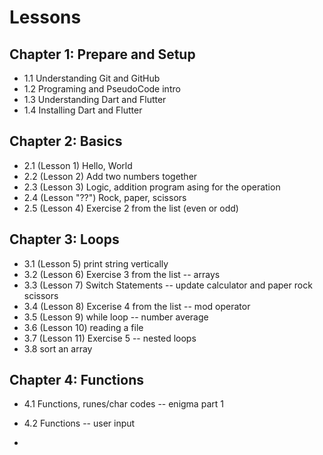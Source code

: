 # Lessons

## Chapter 1: Prepare and Setup

- 1.1 Understanding Git and GitHub
- 1.2 Programing and PseudoCode intro
- 1.3 Understanding Dart and Flutter
- 1.4 Installing Dart and Flutter

## Chapter 2: Basics

- 2.1 (Lesson 1) Hello, World
- 2.2 (Lesson 2) Add two numbers together
- 2.3 (Lesson 3) Logic, addition program asing for the operation
- 2.4 (Lesson "??") Rock, paper, scissors
- 2.5 (Lesson 4) Exercise 2 from the list (even or odd)

## Chapter 3: Loops

- 3.1 (Lesson 5) print string vertically
- 3.2 (Lesson 6) Exercise 3 from the list -- arrays
- 3.3 (Lesson 7) Switch Statements -- update calculator and paper rock scissors
- 3.4 (Lesson 8) Excerise 4 from the list -- mod operator
- 3.5 (Lesson 9) while loop -- number average
- 3.6 (Lesson 10) reading a file
- 3.7 (Lesson 11) Exercise 5 -- nested loops
- 3.8 sort an array

## Chapter 4: Functions

- 4.1 Functions, runes/char codes -- enigma part 1
- 4.2 Functions -- user input

- 
